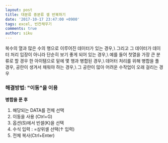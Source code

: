 ```yaml
---
layout: post
title: 대분류 중분류 셀 반복하기
date: '2017-10-17 23:47:00 +0900'
tags: excel, 빈칸채우기
comments: true
author: siku
---
```


복수의 열과 많은 수의 행으로 이루어진 데이터가 있는 경우,\\
그리고 그 데이터가 데이터 처리 입장이 아니라 단순히 보기 좋게 되어 있는 경우,\\
예를 들어 첫열을 가장 큰 분류로 할 경우 한 아이템으로 밑에 몇 행과 병합된 경우,\\
데어터 처리를 위해 병합을 풀 경우, 공란이 생겨서 채워야 하는 경우,\\
그 공란이 많아 어려운 수작업이 오래 걸리는 경우

### 해결방법: "이동"을 이용


**병합을 푼 후**
1. 해당되는 DATA를 전체 선택
2. 이동을 사용 (Ctrl+G)
3. 옵션(S)에서 빈셀(K)을 선택
4. 수식 입력 : =상위셀 선택(↑ 입력)
5. 전체 복사(Ctrl+Enter)

